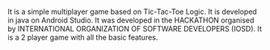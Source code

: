
It is a simple multiplayer game based on Tic-Tac-Toe Logic. It is developed in java on Android Studio. 
It was developed in the HACKATHON organised by INTERNATIONAL ORGANIZATION OF SOFTWARE DEVELOPERS (IOSD).
It is a 2 player game with all the basic features.
